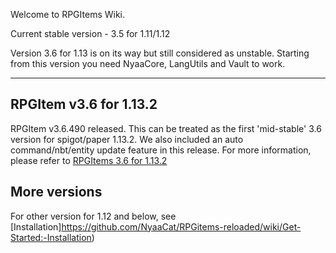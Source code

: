 Welcome to RPGItems Wiki.

Current stable version - 3.5 for 1.11/1.12

Version 3.6 for 1.13 is on its way but still considered as unstable. Starting from this version you need NyaaCore, LangUtils and Vault to work.

***

## RPGItem v3.6 for 1.13.2

RPGItem v3.6.490 released. This can be treated as the first 'mid-stable' 3.6 version for spigot/paper 1.13.2. We also included an auto command/nbt/entity update feature in this release. For more information, please refer to [RPGItems 3.6 for 1.13.2](https://github.com/NyaaCat/RPGitems-reloaded/wiki/Get-Started:-RPGItems-3.6-for-1.13.2-Upgrade-Guide)

## More versions

For other version for 1.12 and below, see [Installation]https://github.com/NyaaCat/RPGitems-reloaded/wiki/Get-Started:-Installation)